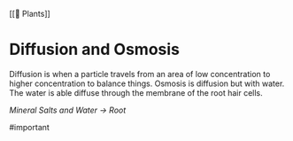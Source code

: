 [[🌱 Plants]]
# Diffusion and Osmosis
Diffusion is when a particle travels from an area of low concentration to higher concentration to balance things. Osmosis is diffusion but with water. The water is able diffuse through the membrane of the root hair cells.

*Mineral Salts and Water -> Root*

#important 
